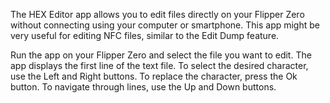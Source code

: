 The HEX Editor app allows you to edit files directly on your Flipper Zero without connecting using your computer or smartphone. This app might be very useful for editing NFC files, similar to the Edit Dump feature.

Run the app on your Flipper Zero and select the file you want to edit. The app displays the first line of the text file. To select the desired character, use the Left and Right buttons. To replace the character, press the Ok button. To navigate through lines, use the Up and Down buttons.